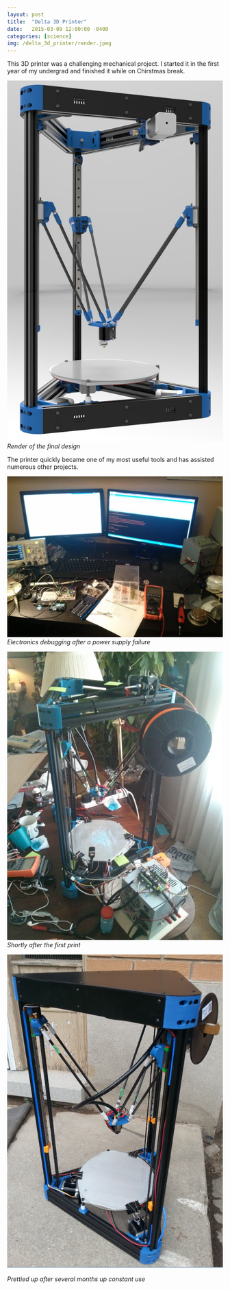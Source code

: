 ```yaml
---
layout: post
title:  "Delta 3D Printer"
date:   2015-03-09 12:00:00 -0400
categories: [science]
img: /delta_3d_printer/render.jpeg
---
```


This 3D printer was a challenging mechanical project. I started it in the first year of my undergrad and finished it while on Chirstmas break. 

![render](/assets/delta_3d_printer/render.jpeg)
*Render of the final design*

The printer quickly became one of my most useful tools and has assisted numerous other projects.

![controller_debugging](/assets/delta_3d_printer/controller_debug.png)
*Electronics debugging after a power supply failure*

![first_print](/assets/delta_3d_printer/first_print.jpeg)
*Shortly after the first print*

![final_cleanup](/assets/delta_3d_printer/final_cleanup.png)

<!-- blank space needed to prevent wrapping on caption -->
*Prettied up after several months up constant use*
